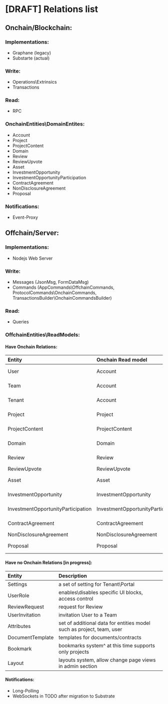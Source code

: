 # [DRAFT] Relations list

## Onchain/Blockchain:

### Implementations:

- Graphane (legacy)
- Substarte (actual)

### Write:

- Operations\Extrinsics
- Transactions

### Read:

- RPC

### OnchainEntities\DomainEntites:

- Account
- Project
- ProjectContent
- Domain
- Review
- ReviewUpvote
- Asset
- InvestmentOpportunity
- InvestmentOpportunityParticipation
- ContractAgreement
- NonDisclosureAgreement
- Proposal

### Notifications:

- Event-Proxy

## Offchain/Server:

### Implementations:

- Nodejs Web Server

### Write:

- Messages (JsonMsg, FormDataMsg)
- Commands (AppCommands\OffchainCommands, ProtocolCommands\OnchainCommands, TransactionsBuilder\OnchainCommandsBuilder)

### Read:

- Queries

### OffchainEntities\ReadModels:

#### Have Onchain Relations:

| Entity | Onchain Read model | Has a module | Can be (example) |
| :--- | :--- | :---: | :--- |
| User | Account | @casimir/users-module | user, student, investor, author |
| Team | Account | @casimir/teams-module | abstract team, research group, bootcamp |
| Tenant | Account | @casimir/tenants-module | portal, web3Application, network gateway |
| Project | Project | @casimir/projects-module | research, technology, music album, library |
| ProjectContent | ProjectContent | ❌ | research/technology content, library item |
| Domain | Domain | ❌ | domain, discipline, global category, department |
| Review | Review | ❌ | project/content/research/technology review |
| ReviewUpvote | ReviewUpvote | ❌ | vote for review |
| Asset | Asset | @casimir/assets-module | asset, token, FNFT, Coin |
| InvestmentOpportunity | InvestmentOpportunity | @casimir/investment-module | project/research/technology token sale |
| InvestmentOpportunityParticipation | InvestmentOpportunityParticipation | @casimir/investment-module | investment, contribution |
| ContractAgreement | ContractAgreement | @casimir/contract-agreements-module | technology license, income share agreement, general agreement |
| NonDisclosureAgreement | NonDisclosureAgreement | ❌ | non disclosure agreement |
| Proposal | Proposal | ❌ | proposal, onchain contract, smart contract |

#### Have no Onchain Relations [in progress]:

| Entity | Description |
| :--- | :--- |
| Settings | a set of setting for Tenant\Portal |
| UserRole | enables\disables specific UI blocks, access control |
| ReviewRequest | request for Review |
| UserInvitation | invitation User to a Team |
| Attributes | set of additional data for entities model such as project, team, user |
| DocumentTemplate | templates for documents/contracts |
| Bookmark | bookmarks system^ at this time supports only projects |
| Layout | layouts system, allow change page views in admin section |

#### Notifications:

- Long-Polling
- WebSockets in TODO after migration to Substrate
